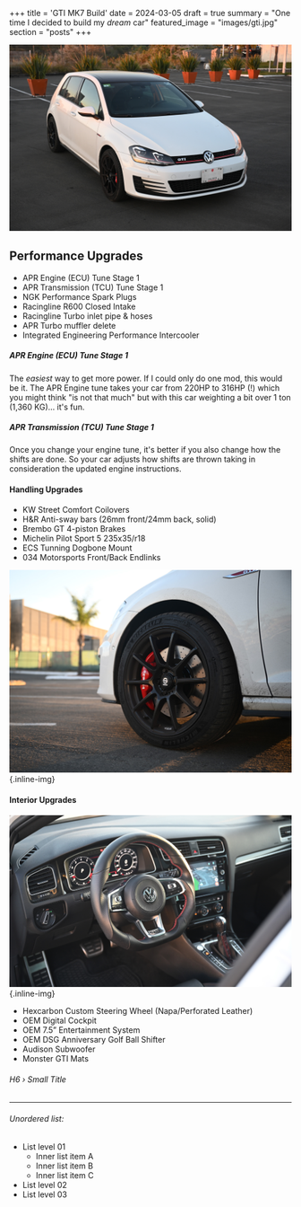 +++
title = 'GTI MK7 Build'
date = 2024-03-05
draft = true
summary = "One time I decided to build my _dream_ car"
featured_image = "images/gti.jpg"
section = "posts"
+++

![image alt test](images/gti.jpg)

## Performance Upgrades

- APR Engine (ECU) Tune Stage 1
- APR Transmission (TCU) Tune Stage 1
- NGK Performance Spark Plugs
- Racingline R600 Closed Intake
- Racingline Turbo inlet pipe & hoses
- APR Turbo muffler delete
- Integrated Engineering Performance Intercooler

##### APR Engine (ECU) Tune Stage 1

The _easiest_ way to get more power. If I could only do one mod, this would be it. The APR Engine tune takes your car from 220HP to 316HP (!) which you might think "is not that much" but with this car weighting a bit over 1 ton (1,360 KG)... it's fun.

##### APR Transmission (TCU) Tune Stage 1

Once you change your engine tune, it's better if you also change how the shifts are done. So your car adjusts how shifts are thrown taking in consideration the updated engine instructions.

#### Handling Upgrades

- KW Street Comfort Coilovers
- H&R Anti-sway bars (26mm front/24mm back, solid)
- Brembo GT 4-piston Brakes
- Michelin Pilot Sport 5 235x35/r18
- ECS Tunning Dogbone Mount
- 034 Motorsports Front/Back Endlinks

![image alt test](images/wheels.jpg)
{.inline-img}

#### Interior Upgrades

![image alt test](images/interior.jpg)
{.inline-img}

- Hexcarbon Custom Steering Wheel (Napa/Perforated Leather)
- OEM Digital Cockpit
- OEM 7.5” Entertainment System
- OEM DSG Anniversary Golf Ball Shifter
- Audison Subwoofer
- Monster GTI Mats

###### H6 › Small Title

---

###### Unordered list:

- List level 01
  - Inner list item A
  - Inner list item B
  - Inner list item C
- List level 02
- List level 03
